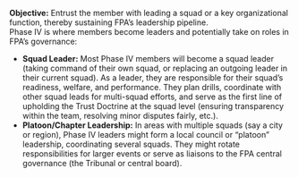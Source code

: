 **Objective:** Entrust the member with leading a squad or a key organizational function, thereby sustaining FPA’s leadership pipeline.  
Phase IV is where members become leaders and potentially take on roles in FPA’s governance:  
- **Squad Leader:** Most Phase IV members will become a squad leader (taking command of their own squad, or replacing an outgoing leader in their current squad). As a leader, they are responsible for their squad’s readiness, welfare, and performance. They plan drills, coordinate with other squad leads for multi-squad efforts, and serve as the first line of upholding the Trust Doctrine at the squad level (ensuring transparency within the team, resolving minor disputes fairly, etc.).  
- **Platoon/Chapter Leadership:** In areas with multiple squads (say a city or region), Phase IV leaders might form a local council or “platoon” leadership, coordinating several squads. They might rotate responsibilities for larger events or serve as liaisons to the FPA central governance (the Tribunal or central board).